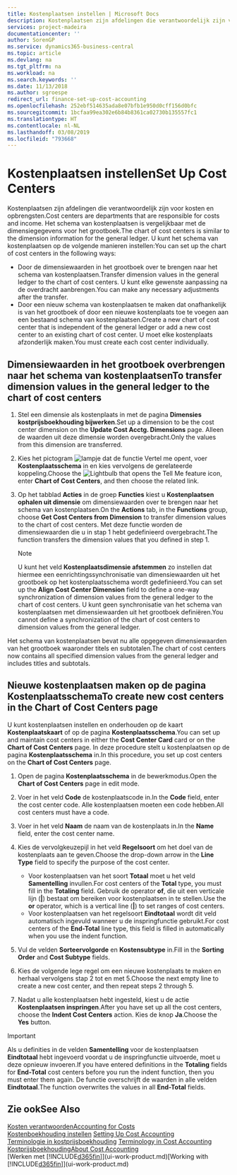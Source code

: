 ```yaml
---
title: Kostenplaatsen instellen | Microsoft Docs
description: Kostenplaatsen zijn afdelingen die verantwoordelijk zijn voor kosten en opbrengsten. Het schema van kostenplaatsen is vergelijkbaar met de dimensiegegevens voor het grootboek.
services: project-madeira
documentationcenter: ''
author: SorenGP
ms.service: dynamics365-business-central
ms.topic: article
ms.devlang: na
ms.tgt_pltfrm: na
ms.workload: na
ms.search.keywords: ''
ms.date: 11/13/2018
ms.author: sgroespe
redirect_url: finance-set-up-cost-accounting
ms.openlocfilehash: 252ebf514635ada8e07bfb1e950d0cff156d0bfc
ms.sourcegitcommit: 1bcfaa99ea302e6b84b8361ca02730b135557fc1
ms.translationtype: HT
ms.contentlocale: nl-NL
ms.lasthandoff: 03/08/2019
ms.locfileid: "793668"
---
```

# <a name="set-up-cost-centers"></a><span data-ttu-id="29ff3-104">Kostenplaatsen instellen</span><span class="sxs-lookup"><span data-stu-id="29ff3-104">Set Up Cost Centers</span></span>
<span data-ttu-id="29ff3-105">Kostenplaatsen zijn afdelingen die verantwoordelijk zijn voor kosten en opbrengsten.</span><span class="sxs-lookup"><span data-stu-id="29ff3-105">Cost centers are departments that are responsible for costs and income.</span></span> <span data-ttu-id="29ff3-106">Het schema van kostenplaatsen is vergelijkbaar met de dimensiegegevens voor het grootboek.</span><span class="sxs-lookup"><span data-stu-id="29ff3-106">The chart of cost centers is similar to the dimension information for the general ledger.</span></span> <span data-ttu-id="29ff3-107">U kunt het schema van kostenplaatsen op de volgende manieren instellen:</span><span class="sxs-lookup"><span data-stu-id="29ff3-107">You can set up the chart of cost centers in the following ways:</span></span>  

-   <span data-ttu-id="29ff3-108">Door de dimensiewaarden in het grootboek over te brengen naar het schema van kostenplaatsen.</span><span class="sxs-lookup"><span data-stu-id="29ff3-108">Transfer dimension values in the general ledger to the chart of cost centers.</span></span> <span data-ttu-id="29ff3-109">U kunt elke gewenste aanpassing na de overdracht aanbrengen.</span><span class="sxs-lookup"><span data-stu-id="29ff3-109">You can make any necessary adjustments after the transfer.</span></span>  
-   <span data-ttu-id="29ff3-110">Door een nieuw schema van kostenplaatsen te maken dat onafhankelijk is van het grootboek of door een nieuwe kostenplaats toe te voegen aan een bestaand schema van kostenplaatsen.</span><span class="sxs-lookup"><span data-stu-id="29ff3-110">Create a new chart of cost center that is independent of the general ledger or add a new cost center to an existing chart of cost center.</span></span> <span data-ttu-id="29ff3-111">U moet elke kostenplaats afzonderlijk maken.</span><span class="sxs-lookup"><span data-stu-id="29ff3-111">You must create each cost center individually.</span></span>  

## <a name="to-transfer-dimension-values-in-the-general-ledger-to-the-chart-of-cost-centers"></a><span data-ttu-id="29ff3-112">Dimensiewaarden in het grootboek overbrengen naar het schema van kostenplaatsen</span><span class="sxs-lookup"><span data-stu-id="29ff3-112">To transfer dimension values in the general ledger to the chart of cost centers</span></span>  
1.  <span data-ttu-id="29ff3-113">Stel een dimensie als kostenplaats in met de pagina **Dimensies kostprijsboekhouding bijwerken**.</span><span class="sxs-lookup"><span data-stu-id="29ff3-113">Set up a dimension to be the cost center dimension on the **Update Cost Acctg. Dimensions** page.</span></span> <span data-ttu-id="29ff3-114">Alleen de waarden uit deze dimensie worden overgebracht.</span><span class="sxs-lookup"><span data-stu-id="29ff3-114">Only the values from this dimension are transferred.</span></span>  
2.  <span data-ttu-id="29ff3-115">Kies het pictogram ![lampje dat de functie Vertel me opent](media/ui-search/search_small.png "Vertel me wat u wilt doen"), voer **Kostenplaatsschema** in en kies vervolgens de gerelateerde koppeling.</span><span class="sxs-lookup"><span data-stu-id="29ff3-115">Choose the ![Lightbulb that opens the Tell Me feature](media/ui-search/search_small.png "Tell me what you want to do") icon, enter **Chart of Cost Centers**, and then choose the related link.</span></span>  
3.  <span data-ttu-id="29ff3-116">Op het tabblad **Acties** in de groep **Functies** kiest u **Kostenplaatsen ophalen uit dimensie** om dimensiewaarden over te brengen naar het schema van kostenplaatsen.</span><span class="sxs-lookup"><span data-stu-id="29ff3-116">On the **Actions** tab, in the **Functions** group, choose **Get Cost Centers from Dimension** to transfer dimension values to the chart of cost centers.</span></span> <span data-ttu-id="29ff3-117">Met deze functie worden de dimensiewaarden die u in stap 1 hebt gedefinieerd overgebracht.</span><span class="sxs-lookup"><span data-stu-id="29ff3-117">The function transfers the dimension values that you defined in step 1.</span></span>  

    > [!NOTE]  
    >  <span data-ttu-id="29ff3-118">U kunt het veld **Kostenplaatsdimensie afstemmen** zo instellen dat hiermee een eenrichtingssynchronisatie van dimensiewaarden uit het grootboek op het kostenplaatsschema wordt gedefinieerd.</span><span class="sxs-lookup"><span data-stu-id="29ff3-118">You can set up the **Align Cost Center Dimension**  field to define a one-way synchronization of dimension values from the general ledger to the chart of cost centers.</span></span> <span data-ttu-id="29ff3-119">U kunt geen synchronisatie van het schema van kostenplaatsen met dimensiewaarden uit het grootboek definiëren.</span><span class="sxs-lookup"><span data-stu-id="29ff3-119">You cannot define a synchronization of the chart of cost centers to dimension values from the general ledger.</span></span>  

<span data-ttu-id="29ff3-120">Het schema van kostenplaatsen bevat nu alle opgegeven dimensiewaarden van het grootboek waaronder titels en subtotalen.</span><span class="sxs-lookup"><span data-stu-id="29ff3-120">The chart of cost centers now contains all specified dimension values from the general ledger and includes titles and subtotals.</span></span>  

## <a name="to-create-new-cost-centers-in-the-chart-of-cost-centers-page"></a><span data-ttu-id="29ff3-121">Nieuwe kostenplaatsen maken op de pagina Kostenplaatsschema</span><span class="sxs-lookup"><span data-stu-id="29ff3-121">To create new cost centers in the Chart of Cost Centers page</span></span>  
<span data-ttu-id="29ff3-122">U kunt kostenplaatsen instellen en onderhouden op de kaart **Kostenplaatskaart** of op de pagina **Kostenplaatsschema**.</span><span class="sxs-lookup"><span data-stu-id="29ff3-122">You can set up and maintain cost centers in either the **Cost Center Card** card or on the **Chart of Cost Centers** page.</span></span> <span data-ttu-id="29ff3-123">In deze procedure stelt u kostenplaatsen op de pagina **Kostenplaatsschema** in.</span><span class="sxs-lookup"><span data-stu-id="29ff3-123">In this procedure, you set up cost centers on the **Chart of Cost Centers** page.</span></span>  

1. <span data-ttu-id="29ff3-124">Open de pagina **Kostenplaatsschema** in de bewerkmodus.</span><span class="sxs-lookup"><span data-stu-id="29ff3-124">Open the **Chart of Cost Centers** page in edit mode.</span></span>  
2. <span data-ttu-id="29ff3-125">Voer in het veld **Code** de kostenplaatscode in.</span><span class="sxs-lookup"><span data-stu-id="29ff3-125">In the **Code** field, enter the cost center code.</span></span> <span data-ttu-id="29ff3-126">Alle kostenplaatsen moeten een code hebben.</span><span class="sxs-lookup"><span data-stu-id="29ff3-126">All cost centers must have a code.</span></span>  
3. <span data-ttu-id="29ff3-127">Voer in het veld **Naam** de naam van de kostenplaats in.</span><span class="sxs-lookup"><span data-stu-id="29ff3-127">In the **Name** field, enter the cost center name.</span></span>  
4. <span data-ttu-id="29ff3-128">Kies de vervolgkeuzepijl in het veld **Regelsoort** om het doel van de kostenplaats aan te geven.</span><span class="sxs-lookup"><span data-stu-id="29ff3-128">Choose the drop-down arrow in the **Line Type** field to specify the purpose of the cost center.</span></span>  

    - <span data-ttu-id="29ff3-129">Voor kostenplaatsen van het soort **Totaal** moet u het veld **Samentelling** invullen.</span><span class="sxs-lookup"><span data-stu-id="29ff3-129">For cost centers of the **Total** type, you must fill in the **Totaling** field.</span></span> <span data-ttu-id="29ff3-130">Gebruik de operator **of**, die uit een verticale lijn (**&#124;**) bestaat om bereiken voor kostenplaatsen in te stellen.</span><span class="sxs-lookup"><span data-stu-id="29ff3-130">Use the **or** operator, which is a vertical line (**&#124;**) to set ranges of cost centers.</span></span>  
    - <span data-ttu-id="29ff3-131">Voor kostenplaatsen van het regelsoort **Eindtotaal** wordt dit veld automatisch ingevuld wanneer u de inspringfunctie gebruikt.</span><span class="sxs-lookup"><span data-stu-id="29ff3-131">For cost centers of the **End-Total** line type, this field is filled in automatically when you use the indent function.</span></span>  
5.  <span data-ttu-id="29ff3-132">Vul de velden **Sorteervolgorde** en **Kostensubtype** in.</span><span class="sxs-lookup"><span data-stu-id="29ff3-132">Fill in the **Sorting Order** and **Cost Subtype** fields.</span></span>  
6.  <span data-ttu-id="29ff3-133">Kies de volgende lege regel om een nieuwe kostenplaats te maken en herhaal vervolgens stap 2 tot en met 5.</span><span class="sxs-lookup"><span data-stu-id="29ff3-133">Choose the next empty line to create a new cost center, and then repeat steps 2 through 5.</span></span>  
7.  <span data-ttu-id="29ff3-134">Nadat u alle kostenplaatsen hebt ingesteld, kiest u de actie **Kostenplaatsen inspringen**.</span><span class="sxs-lookup"><span data-stu-id="29ff3-134">After you have set up all the cost centers, choose the **Indent Cost Centers** action.</span></span> <span data-ttu-id="29ff3-135">Kies de knop **Ja**.</span><span class="sxs-lookup"><span data-stu-id="29ff3-135">Choose the **Yes** button.</span></span>  

> [!IMPORTANT]  
>  <span data-ttu-id="29ff3-136">Als u definities in de velden **Samentelling** voor de kostenplaatsen **Eindtotaal** hebt ingevoerd voordat u de inspringfunctie uitvoerde, moet u deze opnieuw invoeren.</span><span class="sxs-lookup"><span data-stu-id="29ff3-136">If you have entered definitions in the **Totaling** fields for **End-Total** cost centers before you run the indent function, then you must enter them again.</span></span> <span data-ttu-id="29ff3-137">De functie overschrijft de waarden in alle velden **Eindtotaal**.</span><span class="sxs-lookup"><span data-stu-id="29ff3-137">The function overwrites the values in all **End-Total** fields.</span></span>  

## <a name="see-also"></a><span data-ttu-id="29ff3-138">Zie ook</span><span class="sxs-lookup"><span data-stu-id="29ff3-138">See Also</span></span>  
[<span data-ttu-id="29ff3-139">Kosten verantwoorden</span><span class="sxs-lookup"><span data-stu-id="29ff3-139">Accounting for Costs</span></span>](finance-manage-cost-accounting.md)  
<span data-ttu-id="29ff3-140">[Kostenboekhouding instellen](finance-set-up-cost-accounting.md) </span><span class="sxs-lookup"><span data-stu-id="29ff3-140">[Setting Up Cost Accounting](finance-set-up-cost-accounting.md) </span></span>  
<span data-ttu-id="29ff3-141">[Terminologie in kostprijsboekhouding](finance-terminology-in-cost-accounting.md) </span><span class="sxs-lookup"><span data-stu-id="29ff3-141">[Terminology in Cost Accounting](finance-terminology-in-cost-accounting.md) </span></span>  
[<span data-ttu-id="29ff3-142">Kostprijsboekhouding</span><span class="sxs-lookup"><span data-stu-id="29ff3-142">About Cost Accounting</span></span>](finance-about-cost-accounting.md)  
<span data-ttu-id="29ff3-143">[Werken met [!INCLUDE[d365fin](includes/d365fin_md.md)]](ui-work-product.md)</span><span class="sxs-lookup"><span data-stu-id="29ff3-143">[Working with [!INCLUDE[d365fin](includes/d365fin_md.md)]](ui-work-product.md)</span></span>
